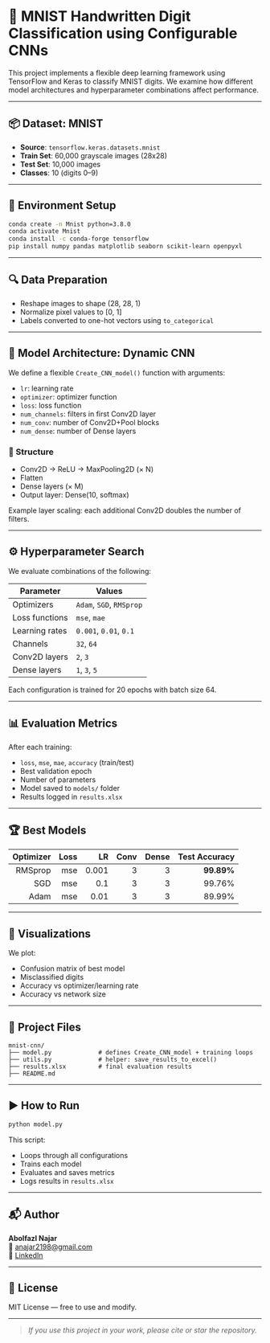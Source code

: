 
# 🧠 MNIST Handwritten Digit Classification using Configurable CNNs

This project implements a flexible deep learning framework using TensorFlow and Keras to classify MNIST digits. We examine how different model architectures and hyperparameter combinations affect performance.

---

## 📦 Dataset: MNIST

- **Source**: `tensorflow.keras.datasets.mnist`
- **Train Set**: 60,000 grayscale images (28x28)
- **Test Set**: 10,000 images
- **Classes**: 10 (digits 0–9)

---

## 🧰 Environment Setup

```bash
conda create -n Mnist python=3.8.0
conda activate Mnist
conda install -c conda-forge tensorflow
pip install numpy pandas matplotlib seaborn scikit-learn openpyxl
```

---

## 🔍 Data Preparation

- Reshape images to shape (28, 28, 1)
- Normalize pixel values to [0, 1]
- Labels converted to one-hot vectors using `to_categorical`

---

## 🧠 Model Architecture: Dynamic CNN

We define a flexible `Create_CNN_model()` function with arguments:

- `lr`: learning rate
- `optimizer`: optimizer function
- `loss`: loss function
- `num_channels`: filters in first Conv2D layer
- `num_conv`: number of Conv2D+Pool blocks
- `num_dense`: number of Dense layers

### 🧱 Structure

- Conv2D → ReLU → MaxPooling2D (× N)
- Flatten
- Dense layers (× M)
- Output layer: Dense(10, softmax)

Example layer scaling: each additional Conv2D doubles the number of filters.

---

## ⚙️ Hyperparameter Search

We evaluate combinations of the following:

| Parameter       | Values                            |
|----------------|------------------------------------|
| Optimizers      | `Adam`, `SGD`, `RMSprop`           |
| Loss functions  | `mse`, `mae`                       |
| Learning rates  | `0.001`, `0.01`, `0.1`             |
| Channels        | `32`, `64`                         |
| Conv2D layers   | `2`, `3`                           |
| Dense layers    | `1`, `3`, `5`                      |

Each configuration is trained for 20 epochs with batch size 64.

---

## 📊 Evaluation Metrics

After each training:

- `loss`, `mse`, `mae`, `accuracy` (train/test)
- Best validation epoch
- Number of parameters
- Model saved to `models/` folder
- Results logged in `results.xlsx`

---

## 🏆 Best Models

| Optimizer | Loss | LR    | Conv | Dense | Test Accuracy |
|----------:|-----:|------:|-----:|------:|---------------:|
| RMSprop   | mse  | 0.001 | 3    | 3     | **99.89%**     |
| SGD       | mse  | 0.1   | 3    | 3     | 99.76%         |
| Adam      | mse  | 0.01  | 3    | 3     | 89.99%         |

---

## 🔬 Visualizations

We plot:
- Confusion matrix of best model
- Misclassified digits
- Accuracy vs optimizer/learning rate
- Accuracy vs network size

---

## 📁 Project Files

```
mnist-cnn/
├── model.py             # defines Create_CNN_model + training loops
├── utils.py             # helper: save_results_to_excel()
├── results.xlsx         # final evaluation results
├── README.md
```

---

## ▶️ How to Run

```bash
python model.py
```

This script:
- Loops through all configurations
- Trains each model
- Evaluates and saves metrics
- Logs results in `results.xlsx`

---

## 📬 Author

**Abolfazl Najar**  
📧 anajar2198@gmail.com  
🔗 [LinkedIn](https://www.linkedin.com/in/abolfazl-najar)

---

## 📜 License

MIT License — free to use and modify.

---

> *If you use this project in your work, please cite or star the repository.*
